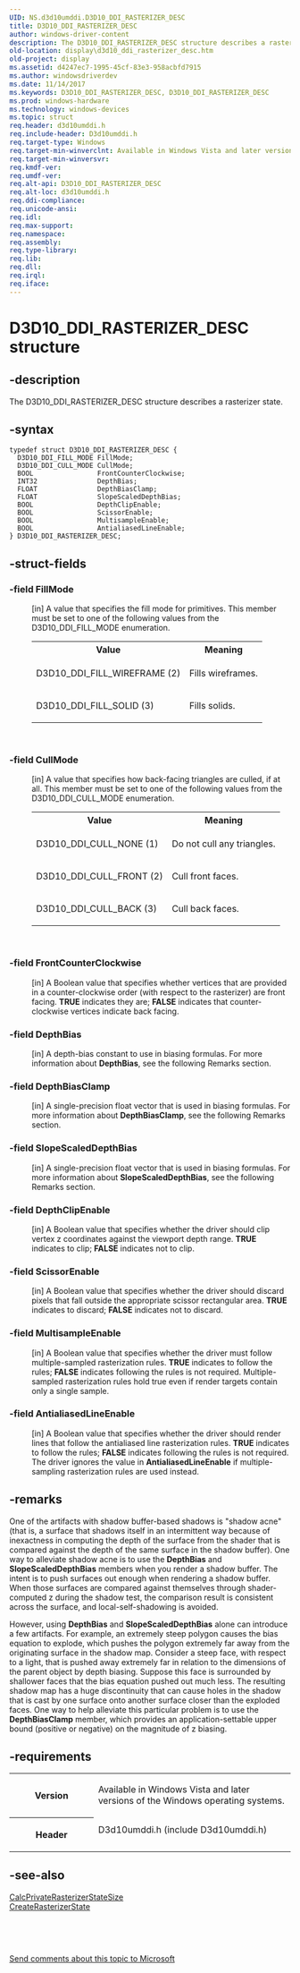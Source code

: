 ```yaml
---
UID: NS.d3d10umddi.D3D10_DDI_RASTERIZER_DESC
title: D3D10_DDI_RASTERIZER_DESC
author: windows-driver-content
description: The D3D10_DDI_RASTERIZER_DESC structure describes a rasterizer state.
old-location: display\d3d10_ddi_rasterizer_desc.htm
old-project: display
ms.assetid: d4247ec7-1995-45cf-83e3-958acbfd7915
ms.author: windowsdriverdev
ms.date: 11/14/2017
ms.keywords: D3D10_DDI_RASTERIZER_DESC, D3D10_DDI_RASTERIZER_DESC
ms.prod: windows-hardware
ms.technology: windows-devices
ms.topic: struct
req.header: d3d10umddi.h
req.include-header: D3d10umddi.h
req.target-type: Windows
req.target-min-winverclnt: Available in Windows Vista and later versions of the Windows operating systems.
req.target-min-winversvr: 
req.kmdf-ver: 
req.umdf-ver: 
req.alt-api: D3D10_DDI_RASTERIZER_DESC
req.alt-loc: d3d10umddi.h
req.ddi-compliance: 
req.unicode-ansi: 
req.idl: 
req.max-support: 
req.namespace: 
req.assembly: 
req.type-library: 
req.lib: 
req.dll: 
req.irql: 
req.iface: 
---
```


# D3D10_DDI_RASTERIZER_DESC structure



## -description
<p>The D3D10_DDI_RASTERIZER_DESC structure describes a rasterizer state.</p>


## -syntax

````
typedef struct D3D10_DDI_RASTERIZER_DESC {
  D3D10_DDI_FILL_MODE FillMode;
  D3D10_DDI_CULL_MODE CullMode;
  BOOL                FrontCounterClockwise;
  INT32               DepthBias;
  FLOAT               DepthBiasClamp;
  FLOAT               SlopeScaledDepthBias;
  BOOL                DepthClipEnable;
  BOOL                ScissorEnable;
  BOOL                MultisampleEnable;
  BOOL                AntialiasedLineEnable;
} D3D10_DDI_RASTERIZER_DESC;
````


## -struct-fields
<dl>

### -field <b>FillMode</b>

<dd>
<p>[in] A value that specifies the fill mode for primitives. This member must be set to one of the following values from the D3D10_DDI_FILL_MODE enumeration.</p>
<table>
<tr>
<th>Value</th>
<th>Meaning</th>
</tr>
<tr>
<td>
<p>D3D10_DDI_FILL_WIREFRAME (2)</p>
</td>
<td>
<p>Fills wireframes.</p>
</td>
</tr>
<tr>
<td>
<p>D3D10_DDI_FILL_SOLID (3)</p>
</td>
<td>
<p>Fills solids.</p>
</td>
</tr>
</table>
<p> </p>
</dd>

### -field <b>CullMode</b>

<dd>
<p>[in] A value that specifies how back-facing triangles are culled, if at all. This member must be set to one of the following values from the D3D10_DDI_CULL_MODE enumeration.</p>
<table>
<tr>
<th>Value</th>
<th>Meaning</th>
</tr>
<tr>
<td>
<p>D3D10_DDI_CULL_NONE (1)</p>
</td>
<td>
<p>Do not cull any triangles.</p>
</td>
</tr>
<tr>
<td>
<p>D3D10_DDI_CULL_FRONT (2)</p>
</td>
<td>
<p>Cull front faces.</p>
</td>
</tr>
<tr>
<td>
<p>D3D10_DDI_CULL_BACK (3)</p>
</td>
<td>
<p>Cull back faces.</p>
</td>
</tr>
</table>
<p> </p>
</dd>

### -field <b>FrontCounterClockwise</b>

<dd>
<p>[in] A Boolean value that specifies whether vertices that are provided in a counter-clockwise order (with respect to the rasterizer) are front facing. <b>TRUE</b> indicates they are; <b>FALSE</b> indicates that counter-clockwise vertices indicate back facing. </p>
</dd>

### -field <b>DepthBias</b>

<dd>
<p>[in] A depth-bias constant to use in biasing formulas. For more information about <b>DepthBias</b>, see the following Remarks section. </p>
</dd>

### -field <b>DepthBiasClamp</b>

<dd>
<p>[in] A single-precision float vector that is used in biasing formulas. For more information about <b>DepthBiasClamp</b>, see the following Remarks section. </p>
</dd>

### -field <b>SlopeScaledDepthBias</b>

<dd>
<p>[in] A single-precision float vector that is used in biasing formulas. For more information about <b>SlopeScaledDepthBias</b>, see the following Remarks section. </p>
</dd>

### -field <b>DepthClipEnable</b>

<dd>
<p>[in] A Boolean value that specifies whether the driver should clip vertex z coordinates against the viewport depth range. <b>TRUE</b> indicates to clip; <b>FALSE</b> indicates not to clip. </p>
</dd>

### -field <b>ScissorEnable</b>

<dd>
<p>[in] A Boolean value that specifies whether the driver should discard pixels that fall outside the appropriate scissor rectangular area. <b>TRUE</b> indicates to discard; <b>FALSE</b> indicates not to discard. </p>
</dd>

### -field <b>MultisampleEnable</b>

<dd>
<p>[in] A Boolean value that specifies whether the driver must follow multiple-sampled rasterization rules. <b>TRUE</b> indicates to follow the rules; <b>FALSE</b> indicates following the rules is not required. Multiple-sampled rasterization rules hold true even if render targets contain only a single sample.  </p>
</dd>

### -field <b>AntialiasedLineEnable</b>

<dd>
<p>[in] A Boolean value that specifies whether the driver should render lines that follow the antialiased line rasterization rules. <b>TRUE</b> indicates to follow the rules; <b>FALSE</b> indicates following the rules is not required. The driver ignores the value in <b>AntialiasedLineEnable</b> if multiple-sampling rasterization rules are used instead. </p>
</dd>
</dl>

## -remarks
<p>One of the artifacts with shadow buffer-based shadows is "shadow acne" (that is, a surface that shadows itself in an intermittent way because of inexactness in computing the depth of the surface from the shader that is compared against the depth of the same surface in the shadow buffer). One way to alleviate shadow acne is to use the <b>DepthBias</b> and <b>SlopeScaledDepthBias</b> members when you render a shadow buffer. The intent is to push surfaces out enough when rendering a shadow buffer. When those surfaces are compared against themselves through shader-computed z during the shadow test, the comparison result is consistent across the surface, and local-self-shadowing is avoided.</p>

<p>However, using <b>DepthBias</b> and <b>SlopeScaledDepthBias</b> alone can introduce a few artifacts. For example, an extremely steep polygon causes the bias equation to explode, which pushes the polygon extremely far away from the originating surface in the shadow map. Consider a steep face, with respect to a light, that is pushed away extremely far in relation to the dimensions of the parent object by depth biasing. Suppose this face is surrounded by shallower faces that the bias equation pushed out much less. The resulting shadow map has a huge discontinuity that can cause holes in the shadow that is cast by one surface onto another surface closer than the exploded faces. One way to help alleviate this particular problem is to use the <b>DepthBiasClamp</b> member, which provides an application-settable upper bound (positive or negative) on the magnitude of z biasing.</p>

## -requirements
<table>
<tr>
<th width="30%">
<p>Version</p>
</th>
<td width="70%">
<p>Available in Windows Vista and later versions of the Windows operating systems.</p>
</td>
</tr>
<tr>
<th width="30%">
<p>Header</p>
</th>
<td width="70%">
<dl>
<dt>D3d10umddi.h (include D3d10umddi.h)</dt>
</dl>
</td>
</tr>
</table>

## -see-also
<dl>
<dt>
<a href="..\d3d10umddi\nc-d3d10umddi-pfnd3d10ddi-calcprivaterasterizerstatesize.md">CalcPrivateRasterizerStateSize</a>
</dt>
<dt>
<a href="..\d3d10umddi\nc-d3d10umddi-pfnd3d10ddi-createrasterizerstate.md">CreateRasterizerState</a>
</dt>
</dl>
<p> </p>
<p> </p>
<p><a href="mailto:wsddocfb@microsoft.com?subject=Documentation%20feedback [display\display]:%20D3D10_DDI_RASTERIZER_DESC structure%20 RELEASE:%20(11/14/2017)&amp;body=%0A%0APRIVACY STATEMENT%0A%0AWe use your feedback to improve the documentation. We don't use your email address for any other purpose, and we'll remove your email address from our system after the issue that you're reporting is fixed. While we're working to fix this issue, we might send you an email message to ask for more info. Later, we might also send you an email message to let you know that we've addressed your feedback.%0A%0AFor more info about Microsoft's privacy policy, see http://privacy.microsoft.com/en-us/default.aspx." title="Send comments about this topic to Microsoft">Send comments about this topic to Microsoft</a></p>
